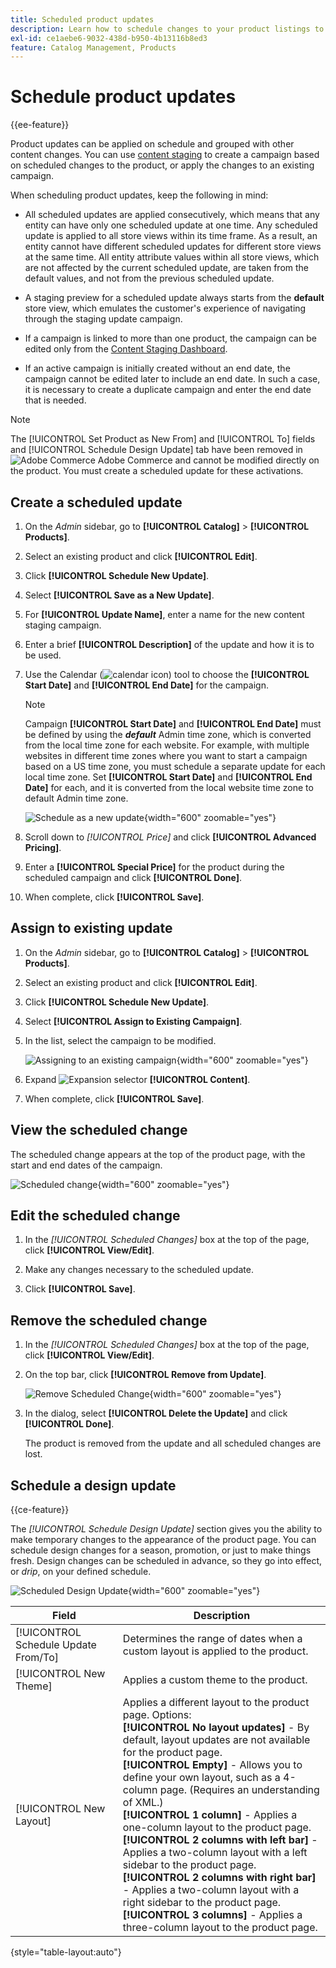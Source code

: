```yaml
---
title: Scheduled product updates
description: Learn how to schedule changes to your product listings to support campaigns and promotional programs.
exl-id: ce1aebe6-9032-438d-b950-4b13116b8ed3
feature: Catalog Management, Products
---
```

# Schedule product updates

{{ee-feature}}

Product updates can be applied on schedule and grouped with other content changes. You can use [content staging](../content-design/content-staging.md) to create a campaign based on scheduled changes to the product, or apply the changes to an existing campaign.

When scheduling product updates, keep the following in mind:

- All scheduled updates are applied consecutively, which means that any entity can have only one scheduled update at one time. Any scheduled update is applied to all store views within its time frame. As a result, an entity cannot have different scheduled updates for different store views at the same time. All entity attribute values within all store views, which are not affected by the current scheduled update, are taken from the default values, and not from the previous scheduled update.

- A staging preview for a scheduled update always starts from the **default** store view, which emulates the customer's experience of navigating through the staging update campaign.

- If a campaign is linked to more than one product, the campaign can be edited only from the [Content Staging Dashboard](../content-design/content-staging-dashboard.md).

- If an active campaign is initially created without an end date, the campaign cannot be edited later to include an end date. In such a case, it is necessary to create a duplicate campaign and enter the end date that is needed.


>[!NOTE]
>
>The [!UICONTROL Set Product as New From] and [!UICONTROL To] fields and [!UICONTROL Schedule Design Update] tab have been removed in ![Adobe Commerce](../assets/adobe-logo.svg) Adobe Commerce and cannot be modified directly on the product. You must create a scheduled update for these activations.

## Create a scheduled update

1. On the _Admin_ sidebar, go to **[!UICONTROL Catalog]** > **[!UICONTROL Products]**.

1. Select an existing product and click **[!UICONTROL Edit]**.

1. Click **[!UICONTROL Schedule New Update]**.

1. Select **[!UICONTROL Save as a New Update]**.

1. For **[!UICONTROL Update Name]**, enter a name for the new content staging campaign.

1. Enter a brief **[!UICONTROL Description]** of the update and how it is to be used.

1. Use the Calendar (![calendar icon](../assets/icon-calendar.png)) tool to choose the **[!UICONTROL Start Date]** and **[!UICONTROL End Date]** for the campaign.

   >[!NOTE]
   >
   >Campaign **[!UICONTROL Start Date]** and **[!UICONTROL End Date]** must be defined by using the **_default_** Admin time zone, which is converted from the local time zone for each website. For example, with multiple websites in different time zones where you want to start a campaign based on a US time zone, you must schedule a separate update for each local time zone. Set **[!UICONTROL Start Date]** and **[!UICONTROL End Date]** for each, and it is converted from the local website time zone to default Admin time zone.

   ![Schedule as a new update](./assets/product-schedule-as-new.png){width="600" zoomable="yes"}

1. Scroll down to _[!UICONTROL Price]_ and click **[!UICONTROL Advanced Pricing]**.

1. Enter a **[!UICONTROL Special Price]** for the product during the scheduled campaign and click **[!UICONTROL Done]**.

1. When complete, click **[!UICONTROL Save]**.

## Assign to existing update

1. On the _Admin_ sidebar, go to **[!UICONTROL Catalog]** > **[!UICONTROL Products]**.

1. Select an existing product and click **[!UICONTROL Edit]**.

1. Click **[!UICONTROL Schedule New Update]**.

1. Select **[!UICONTROL Assign to Existing Campaign]**.

1. In the list, select the campaign to be modified.

   ![Assigning to an existing campaign](./assets/scheduled-changes-assign-to-existing-campaign.png){width="600" zoomable="yes"}

1. Expand ![Expansion selector](../assets/icon-display-expand.png) **[!UICONTROL Content]**.

1. When complete, click **[!UICONTROL Save]**.

## View the scheduled change

The scheduled change appears at the top of the product page, with the start and end dates of the campaign.

![Scheduled change](./assets/view-product-scheduled-changes.png){width="600" zoomable="yes"}

## Edit the scheduled change

1. In the _[!UICONTROL Scheduled Changes]_ box at the top of the page, click **[!UICONTROL View/Edit]**.

1. Make any changes necessary to the scheduled update.

1. Click **[!UICONTROL Save]**.

## Remove the scheduled change

1. In the _[!UICONTROL Scheduled Changes]_ box at the top of the page, click **[!UICONTROL View/Edit]**.

1. On the top bar, click **[!UICONTROL Remove from Update]**.

   ![Remove Scheduled Change](./assets/remove-product-scheduled-changes.png){width="600" zoomable="yes"}
   
1. In the dialog, select **[!UICONTROL Delete the Update]** and click **[!UICONTROL Done]**.

   The product is removed from the update and all scheduled changes are lost.

## Schedule a design update

{{ce-feature}}

The _[!UICONTROL Schedule Design Update]_ section gives you the ability to make temporary changes to the appearance of the product page. You can schedule design changes for a season, promotion, or just to make things fresh. Design changes can be scheduled in advance, so they go into effect, or _drip_, on your defined schedule.

![Scheduled Design Update](./assets/product-design-update-scheduled-ce.png){width="600" zoomable="yes"}
   

|Field|Description|
|--- |--- |
|[!UICONTROL Schedule Update From/To]|Determines the range of dates when a custom layout is applied to the product.|
|[!UICONTROL New Theme]|Applies a custom theme to the product.|
|[!UICONTROL New Layout]|Applies a different layout to the product page. Options: <br/>**[!UICONTROL No layout updates]** - By default, layout updates are not available for the product page. <br/>**[!UICONTROL Empty]** - Allows you to define your own layout, such as a 4-column page. (Requires an understanding of XML.) <br/>**[!UICONTROL 1 column]** - Applies a one-column layout to the product page. <br/>**[!UICONTROL 2 columns with left bar]** - Applies a two-column layout with a left sidebar to the product page. <br/>**[!UICONTROL 2 columns with right bar]** - Applies a two-column layout with a right sidebar to the product page. <br/>**[!UICONTROL 3 columns]** - Applies a three-column layout to the product page.|

{style="table-layout:auto"}
